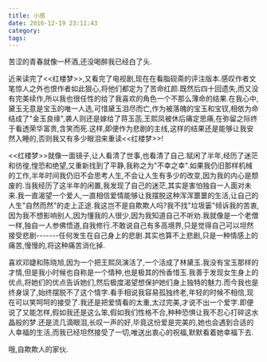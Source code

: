 ```yaml
---
title: 小感
date: 2016-12-19 23:11:43
category:
tags:
---
```


苦涩的青春就像一杯酒,还没喝醉我已经白了头.

近来读完了<<红楼梦>>,又看完了电视剧,现在在看脂砚斋的评注版本.感叹作者文笔惊人之外也恨作者如此狠心,将他们都定为了苦命红颜.既然后四十回遗失,而又没有完美续作,所以我也很任性的给了我喜欢的角色一个不那么薄命的结果.在我心中,黛玉无意是宝玉的唯一人选,可惜黛玉泪尽而亡,作为被落魄的宝玉和宝钗,相依为命结成了"金玉良缘",袭人则还是嫁给了蒋玉菡,王熙凤被休后痛定思痛,在弥留之际终于看透荣华富贵,含笑而死.这样,即便作为悲剧的主线,这样的结果还是能够让我安然入睡的,否则我又有多少眼泪来重读<<红楼梦>>!

<<红楼梦>>就像一面镜子,让人看清了世事,也看清了自己.赋闲了半年,经历了迷茫和彷徨,惶恐和绝望,又重新找到了平静,我称之为"不幸之幸".如果我仍旧那样机械的工作,半年时间我仍旧不会思考人生,不会让人生有多少的改变,因为我的内心是颓废的.当我经历了这半年的闲置,我发现了自己的迷茫,其实是害怕独自一人面对未来.我一直渴望一个爱人,一直相信爱情能够让我摆脱这种浑浑噩噩的生活,让自己的人生"自然而然"的走上正途.我这岂不是自欺欺人吗?我不找"垃圾篓"倾诉我的苦衷,因为我不想影响别人,因为懂我的人很少,因为我知道自己不听劝.我就像是一个老僧一样,独自一人参佛悟道,自我修行.不敢说自己有多高境界,只是觉得自己可以坦然接受悲剧-------任何发生在自己身上的悲剧.其实也算不上悲剧,只是一种情感上的痛苦,慢慢的,将这种痛苦消化掉.

喜欢邓婕和陈晓旭,因为一个把王熙凤演活了,一个活成了林黛玉.我没有宝玉那样的才情,但是我小时候也自称是一个情种,也是极其的怜香惜玉.我善于发现女生身上的优点,将她们的优点告诉她们,然后极度渴望想保护她们身上独特的魅力.而今我也是终身误了,始终摆脱不了这个情字.看手相说我容易孤独终老,年轻的时候不相信,现在可以笑呵呵的接受了.我还是把爱情看的太重,太过完美,才说不出一个爱字.即便说了又能怎样,假如我还是这么笨,假如我们性格不合,种种恐惧让我不忍心打碎这水晶般的梦.还是流几滴眼泪,长叹一声的好,毕竟这份爱是完美的,她也会遇到合适的人幸福的生活,而我已经坦然接受了一切,唯送出衷心的祝福,默默看着她幸福下去.

哦,自欺欺人的家伙.

